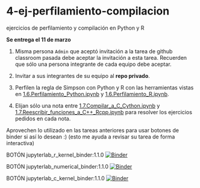 # 4-ej-perfilamiento-compilacion
ejercicios de perfilamiento y compilación en Python y R

**Se entrega el 11 de marzo**

1. Misma persona `Admin` que aceptó invitación a la tarea de github classroom pasada debe aceptar la invitación a esta tarea. Recuerden que sólo una persona integrante de cada equipo debe aceptar.

2. Invitar a sus integrantes de su equipo al **repo privado**. 

3. Perfilen la regla de Simpson con Python y R con las herramientas vistas en [1.6.Perfilamiento_Python.ipynb](1.6.Perfilamiento_Python.ipynb) y [1.6.Perfilamiento_R.ipynb](1.6.Perfilamiento_R.ipynb). 

4. Elijan sólo una nota entre [1.7.Compilar_a_C_Cython.ipynb](1.7.Compilar_a_C_Cython.ipynb) y [1.7.Reescribir_funciones_a_C++_Rcpp.ipynb](1.7.Reescribir_funciones_a_C++_Rcpp.ipynb) para resolver los ejercicios pedidos en cada nota.

Aprovechen lo utilizado en las tareas anteriores para usar botones de binder si así lo desean :) (esto me ayuda a revisar su tarea de forma interactiva)



BOTÓN jupyterlab_r_kernel_binder:1.1.0
[![Binder](https://mybinder.org/badge_logo.svg)](https://mybinder.org/v2/gh/gzarazua/repo_publico_mno/rama1?urlpath=lab)

BOTÓN jupyterlab_numerical_binder:1.1.0
[![Binder](https://mybinder.org/badge_logo.svg)](https://mybinder.org/v2/gh/gzarazua/repo_publico_mno/rama2?urlpath=lab) 

BOTÓN jupyterlab_c_kernel_binder:1.1.0
[![Binder](https://mybinder.org/badge_logo.svg)](https://mybinder.org/v2/gh/gzarazua/repo_publico_mno/rama3?urlpath=lab)

